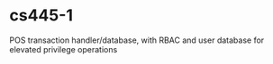 # cs445-1
POS transaction handler/database, with RBAC and user database for elevated privilege operations
